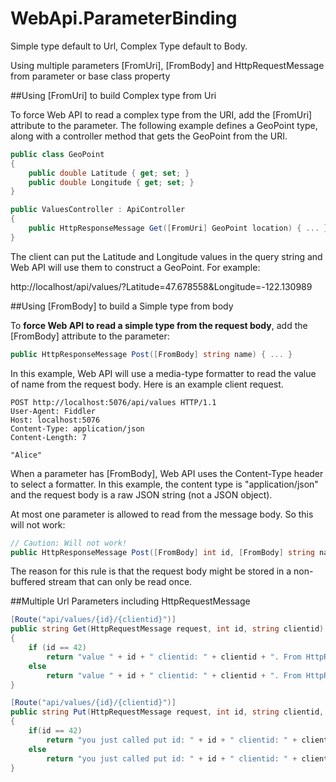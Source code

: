 # WebApi.ParameterBinding

Simple type default to Url, Complex Type default to Body.

Using multiple parameters [FromUri], [FromBody] and HttpRequestMessage from parameter or base class property

##Using [FromUri] to build Complex type from Uri

To force Web API to read a complex type from the URI, add the [FromUri] attribute to the parameter. The following example defines a GeoPoint type, along with a controller method that gets the GeoPoint from the URI.

```csharp
public class GeoPoint
{
    public double Latitude { get; set; } 
    public double Longitude { get; set; }
}

public ValuesController : ApiController
{
    public HttpResponseMessage Get([FromUri] GeoPoint location) { ... }
}
```

The client can put the Latitude and Longitude values in the query string and Web API will use them to construct a GeoPoint. For example:

http://localhost/api/values/?Latitude=47.678558&Longitude=-122.130989

##Using [FromBody] to build a Simple type from body

To **force Web API to read a simple type from the request body**, add the [FromBody] attribute to the parameter:

```csharp
public HttpResponseMessage Post([FromBody] string name) { ... }
```

In this example, Web API will use a media-type formatter to read the value of name from the request body. Here is an example client request.

```
POST http://localhost:5076/api/values HTTP/1.1
User-Agent: Fiddler
Host: localhost:5076
Content-Type: application/json
Content-Length: 7

"Alice"
```

When a parameter has [FromBody], Web API uses the Content-Type header to select a formatter. In this example, the content type is "application/json" and the request body is a raw JSON string (not a JSON object).

At most one parameter is allowed to read from the message body. So this will not work:

```csharp
// Caution: Will not work!    
public HttpResponseMessage Post([FromBody] int id, [FromBody] string name) { ... }
```

The reason for this rule is that the request body might be stored in a non-buffered stream that can only be read once.

##Multiple Url Parameters including HttpRequestMessage
```csharp
[Route("api/values/{id}/{clientid}")]
public string Get(HttpRequestMessage request, int id, string clientid)
{
    if (id == 42)
        return "value " + id + " clientid: " + clientid + ". From HttpRequestMessage Injected Parameter: " + request.RequestUri;
    else
        return "value " + id + " clientid: " + clientid + ". From HttpRequestMessage Base Class Property:" + Request.RequestUri;
}

[Route("api/values/{id}/{clientid}")]
public string Put(HttpRequestMessage request, int id, string clientid, [FromBody]string value)
{
    if(id == 42)
        return "you just called put id: " + id + " clientid: " + clientid + " body: " + value + ". From HttpRequestMessage Injected Parameter: " + request.RequestUri;
    else
        return "you just called put id: " + id + " clientid: " + clientid + " body: " + value + ". From HttpRequestMessage Base Class Property:" + Request.RequestUri;
}
```
